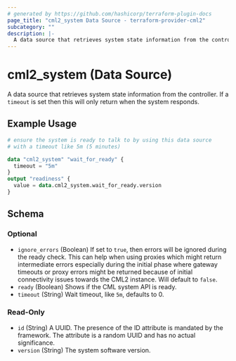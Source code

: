 ```yaml
---
# generated by https://github.com/hashicorp/terraform-plugin-docs
page_title: "cml2_system Data Source - terraform-provider-cml2"
subcategory: ""
description: |-
  A data source that retrieves system state information from the controller. If a timeout is set then this will only return when the system responds.
---
```


# cml2_system (Data Source)

A data source that retrieves system state information from the controller. If a `timeout` is set then this will only return when the system responds.

## Example Usage

```terraform
# ensure the system is ready to talk to by using this data source
# with a timeout like 5m (5 minutes)

data "cml2_system" "wait_for_ready" {
  timeout = "5m"
}
output "readiness" {
  value = data.cml2_system.wait_for_ready.version
}
```

<!-- schema generated by tfplugindocs -->
## Schema

### Optional

- `ignore_errors` (Boolean) If set to `true`, then errors will be ignored during the ready check. This can help when using proxies which might return intermediate errors especially during the initial phase where gateway timeouts or proxy errors might be returned because of initial connectivity issues towards the CML2 instance. Will default to `false`.
- `ready` (Boolean) Shows if the CML system API is ready.
- `timeout` (String) Wait timeout, like `5m`, defaults to 0.

### Read-Only

- `id` (String) A UUID. The presence of the ID attribute is mandated by the framework. The attribute is a random UUID and has no actual significance.
- `version` (String) The system software version.
